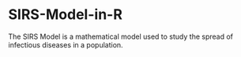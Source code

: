 # SIRS-Model-in-R
The SIRS Model is a mathematical model used to study the spread of infectious diseases in a population. 
